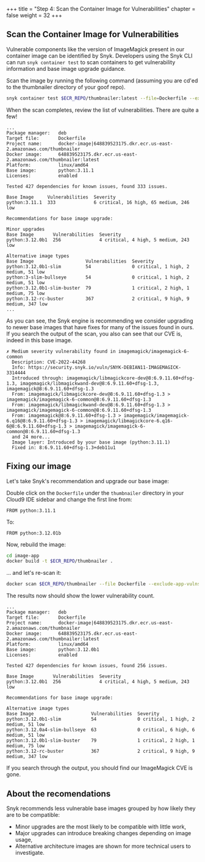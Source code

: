 +++
title = "Step 4: Scan the Container Image for Vulnerabilities"
chapter = false
weight = 32
+++

## Scan the Container Image for Vulnerabilities

Vulnerable components like the version of ImageMagick present in our container image can be identified by Snyk. Developers using the Snyk CLI can run `snyk container test` to scan containers to get vulnerability information and base image upgrade guidance. 

Scan the image by running the following command (assuming you are cd'ed to the thumbnailer directory of your goof repo). 

```sh
snyk container test $ECR_REPO/thumbnailer:latest --file=Dockerfile --exclude-app-vulns
```

When the scan completes, review the list of vulnerabilities. There are quite a few!

```text
...
Package manager:   deb
Target file:       Dockerfile
Project name:      docker-image|648839523175.dkr.ecr.us-east-2.amazonaws.com/thumbnailer
Docker image:      648839523175.dkr.ecr.us-east-2.amazonaws.com/thumbnailer:latest
Platform:          linux/amd64
Base image:        python:3.11.1
Licenses:          enabled

Tested 427 dependencies for known issues, found 333 issues.

Base Image     Vulnerabilities  Severity
python:3.11.1  333              6 critical, 16 high, 65 medium, 246 low

Recommendations for base image upgrade:

Minor upgrades
Base Image       Vulnerabilities  Severity
python:3.12.0b1  256              4 critical, 4 high, 5 medium, 243 low

Alternative image types
Base Image                   Vulnerabilities  Severity
python:3.12.0b1-slim         54               0 critical, 1 high, 2 medium, 51 low
python:3-slim-bullseye       54               0 critical, 1 high, 2 medium, 51 low
python:3.12.0b1-slim-buster  79               1 critical, 2 high, 1 medium, 75 low
python:3.12-rc-buster        367              2 critical, 9 high, 9 medium, 347 low
...
```
As you can see, the Snyk engine is recommending we consider upgrading to newer base images that have fixes for many of the issues found in ours.  If you search the output of the scan, you also can see that our CVE is, indeed in this base image.

```text
✗ Medium severity vulnerability found in imagemagick/imagemagick-6-common
  Description: CVE-2022-44268
  Info: https://security.snyk.io/vuln/SNYK-DEBIAN11-IMAGEMAGICK-3314444
  Introduced through: imagemagick/libmagickcore-dev@8:6.9.11.60+dfsg-1.3, imagemagick/libmagickwand-dev@8:6.9.11.60+dfsg-1.3, imagemagick@8:6.9.11.60+dfsg-1.3
  From: imagemagick/libmagickcore-dev@8:6.9.11.60+dfsg-1.3 > imagemagick/imagemagick-6-common@8:6.9.11.60+dfsg-1.3
  From: imagemagick/libmagickwand-dev@8:6.9.11.60+dfsg-1.3 > imagemagick/imagemagick-6-common@8:6.9.11.60+dfsg-1.3
  From: imagemagick@8:6.9.11.60+dfsg-1.3 > imagemagick/imagemagick-6.q16@8:6.9.11.60+dfsg-1.3 > imagemagick/libmagickcore-6.q16-6@8:6.9.11.60+dfsg-1.3 > imagemagick/imagemagick-6-common@8:6.9.11.60+dfsg-1.3
  and 24 more...
  Image layer: Introduced by your base image (python:3.11.1)
  Fixed in: 8:6.9.11.60+dfsg-1.3+deb11u1
```

## Fixing our image
Let's take Snyk's recommendation and upgrade our base image:

Double click on the `Dockerfile` under the `thumbnailer` directory in your Cloud9 IDE sidebar and change the first line from:
```docker
FROM python:3.11.1
```
To:
```docker
FROM python:3.12.01b
```

Now, rebuild the image:
```bash
cd image-app
docker build -t $ECR_REPO/thumbnailer .
```
 ... and let's re-scan it:
```bash
docker scan $ECR_REPO/thumbnailer --file Dockerfile --exclude-app-vulns
```

The results now should show the lower vulnerability count.
```text
...
Package manager:   deb
Target file:       Dockerfile
Project name:      docker-image|648839523175.dkr.ecr.us-east-2.amazonaws.com/thumbnailer
Docker image:      648839523175.dkr.ecr.us-east-2.amazonaws.com/thumbnailer:latest
Platform:          linux/amd64
Base image:        python:3.12.0b1
Licenses:          enabled

Tested 427 dependencies for known issues, found 256 issues.

Base Image       Vulnerabilities  Severity
python:3.12.0b1  256              4 critical, 4 high, 5 medium, 243 low

Recommendations for base image upgrade:

Alternative image types
Base Image                     Vulnerabilities  Severity
python:3.12.0b1-slim           54               0 critical, 1 high, 2 medium, 51 low
python:3.12.0a4-slim-bullseye  63               0 critical, 6 high, 6 medium, 51 low
python:3.12.0b1-slim-buster    79               1 critical, 2 high, 1 medium, 75 low
python:3.12-rc-buster          367              2 critical, 9 high, 9 medium, 347 low
```
If you search through the output, you should find our ImageMagick CVE is gone.

## About the recomendations
Snyk recommends less vulnerable base images grouped by how likely they are to be compatible:

- Minor upgrades are the most likely to be compatible with little work,
- Major upgrades can introduce breaking changes depending on image usage,
- Alternative architecture images are shown for more technical users to investigate.



